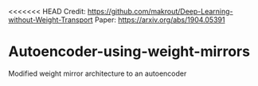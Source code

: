 <<<<<<< HEAD
Credit: https://github.com/makrout/Deep-Learning-without-Weight-Transport
Paper: https://arxiv.org/abs/1904.05391
# Autoencoder-using-weight-mirrors
Modified weight mirror architecture to an autoencoder
